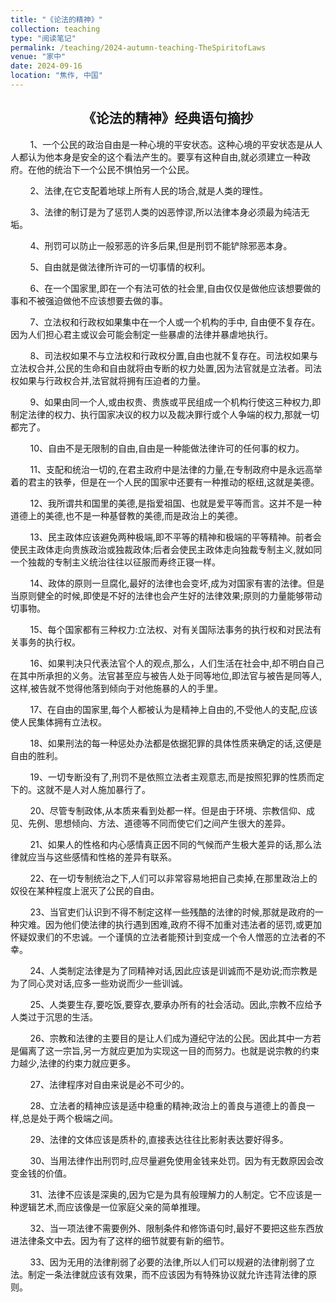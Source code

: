 ```yaml
---
title: "《论法的精神》"
collection: teaching
type: "阅读笔记"
permalink: /teaching/2024-autumn-teaching-TheSpiritofLaws
venue: "家中"
date: 2024-09-16
location: "焦作, 中国"
---
```


## <center>《论法的精神》经典语句摘抄</center>

        1、一个公民的政治自由是一种心境的平安状态。这种心境的平安状态是从人人都认为他本身是安全的这个看法产生的。要享有这种自由,就必须建立一种政府。在他的统治下一个公民不惧怕另一个公民。

        2、法律,在它支配着地球上所有人民的场合,就是人类的理性。

        3、法律的制订是为了惩罚人类的凶恶悖谬,所以法律本身必须最为纯洁无垢。

        4、刑罚可以防止一般邪恶的许多后果,但是刑罚不能铲除邪恶本身。

        5、自由就是做法律所许可的一切事情的权利。

        6、在一个国家里,即在一个有法可依的社会里,自由仅仅是做他应该想要做的事和不被强迫做他不应该想要去做的事。

        7、立法权和行政权如果集中在一个人或一个机构的手中, 自由便不复存在。因为人们担心君主或议会可能会制定一些暴虐的法律并暴虐地执行。

        8、司法权如果不与立法权和行政权分置,自由也就不复存在。司法权如果与立法权合并,公民的生命和自由就将由专断的权力处置,因为法官就是立法者。司法权如果与行政权合并,法官就将拥有压迫者的力量。

        9、如果由同一个人,或由权贵、贵族或平民组成一个机构行使这三种权力,即制定法律的权力、执行国家决议的权力以及裁决罪行或个人争端的权力,那就一切都完了。

        10、自由不是无限制的自由,自由是一种能做法律许可的任何事的权力。

        11、支配和统治一切的,在君主政府中是法律的力量,在专制政府中是永远高举着的君主的铁拳，但是在一个人民的国家中还要有一种推动的枢纽,这就是美德。

        12、我所谓共和国里的美德,是指爱祖国、也就是爱平等而言。这并不是一种道德上的美德,也不是一种基督教的美德,而是政治上的美德。

        13、民主政体应该避免两种极端,即不平等的精神和极端的平等精神。前者会使民主政体走向贵族政治或独裁政体;后者会使民主政体走向独裁专制主义,就如同一个独裁的专制主义统治往往以征服而寿终正寝一样。

        14、政体的原则一旦腐化,最好的法律也会变坏,成为对国家有害的法律。但是当原则健全的时候,即使是不好的法律也会产生好的法律效果;原则的力量能够带动切事物。

        15、每个国家都有三种权力:立法权、对有关国际法事务的执行权和对民法有关事务的执行权。

        16、如果判决只代表法官个人的观点,那么，人们生活在社会中,却不明白自己在其中所承担的义务。法官甚至应与被告人处于同等地位,即法官与被告是同等人,这样,被告就不觉得他落到倾向于对他施暴的人的手里。

        17、在自由的国家里,每个人都被认为是精神上自由的,不受他人的支配,应该使人民集体拥有立法权。

        18、如果刑法的每一种惩处办法都是依据犯罪的具体性质来确定的话,这便是自由的胜利。

        19、一切专断没有了,刑罚不是依照立法者主观意志,而是按照犯罪的性质而定下的。这就不是人对人施加暴行了。

        20、尽管专制政体,从本质来看到处都一样。但是由于环境、宗教信仰、成见、先例、思想倾向、方法、道德等不同而使它们之间产生很大的差异。

        21、如果人的性格和内心感情真正因不同的气候而产生极大差异的话,那么法律就应当与这些感情和性格的差异有联系。

        22、在一切专制统治之下,人们可以非常容易地把自己卖掉,在那里政治上的奴役在某种程度上泯灭了公民的自由。

        23、当官吏们认识到不得不制定这样一些残酷的法律的时候,那就是政府的一种灾难。因为他们使法律的执行遇到困难,政府不得不加重对违法者的惩罚,或更加怀疑奴隶们的不忠诚。一个谨慎的立法者能预计到变成一个令人憎恶的立法者的不幸。

        24、人类制定法律是为了同精神对话,因此应该是训诚而不是劝说;而宗教是为了同心灵对话,应多一些劝说而少一些训诚。

        25、人类要生存,要吃饭,要穿衣,要承办所有的社会活动。因此,宗教不应给予人类过于沉思的生活。

        26、宗教和法律的主要目的是让人们成为遵纪守法的公民。因此其中一方若是偏离了这一宗旨,另一方就应更加为实现这一目的而努力。也就是说宗教的约束力越少,法律的约束力就应更多。

        27、法律程序对自由来说是必不可少的。

        28、立法者的精神应该是适中稳重的精神;政治上的善良与道德上的善良一样,总是处于两个极端之间。

        29、法律的文体应该是质朴的,直接表达往往比影射表达要好得多。

        30、当用法律作出刑罚时,应尽量避免使用金钱来处罚。因为有无数原因会改变金钱的价值。

        31、法律不应该是深奥的,因为它是为具有般理解力的人制定。它不应该是一种逻辑艺术,而应该像是一位家庭父亲的简单推理。

        32、当一项法律不需要例外、限制条件和修饰语句时,最好不要把这些东西放进法律条文中去。因为有了这样的细节就要有新的细节。

        33、因为无用的法律削弱了必要的法律,所以人们可以规避的法律削弱了立法。制定一条法律就应该有效果，而不应该因为有特殊协议就允许违背法律的原则。​​​​